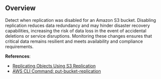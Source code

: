 ## Overview

Detect when replication was disabled for an Amazon S3 bucket. Disabling replication reduces data redundancy and may hinder disaster recovery capabilities, increasing the risk of data loss in the event of accidental deletions or service disruptions. Monitoring these changes ensures that critical data remains resilient and meets availability and compliance requirements.

**References**:
- [Replicating Objects Using S3 Replication](https://docs.aws.amazon.com/AmazonS3/latest/userguide/replication.html)
- [AWS CLI Command: put-bucket-replication](https://awscli.amazonaws.com/v2/documentation/api/latest/reference/s3api/put-bucket-replication.html)
